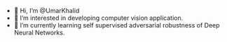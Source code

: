 - 👋 Hi, I’m @UmarKhalid
- 👀 I’m interested in developing computer vision application. 
- 🌱 I’m currently learning self supervised adversarial robustness of Deep Neural Networks.

<!---
UmarKhalidcs/UmarKhalidcs is a ✨ special ✨ repository because its `README.md` (this file) appears on your GitHub profile.
You can click the Preview link to take a look at your changes.
--->
